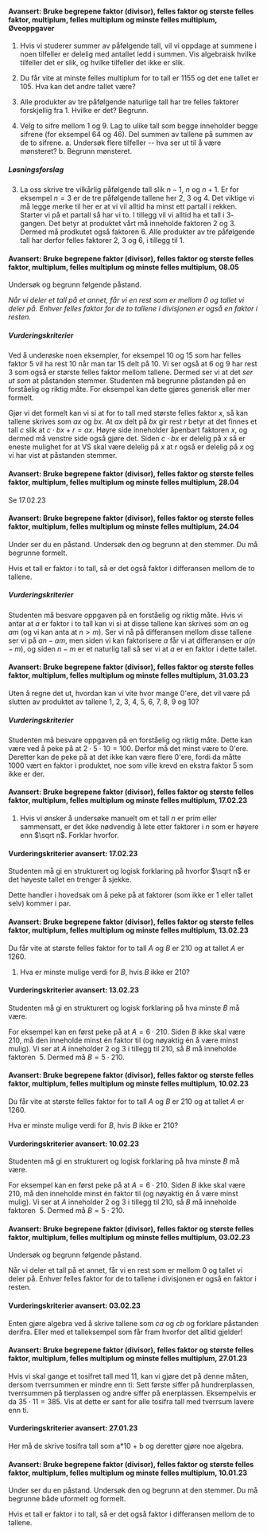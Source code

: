 #### Avansert: Bruke begrepene faktor (divisor), felles faktor og største felles faktor, multiplum, felles multiplum og minste felles multiplum,  Øveoppgaver

1. Hvis vi studerer summer av påfølgende tall, vil vi oppdage at
    summene i noen tilfeller er delelig med antallet ledd i summen. Vis
    algebraisk hvilke tilfeller det er slik, og hvilke tilfeller det
    ikke er slik.

2. Du får vite at minste felles multiplum for to tall er $1155$ og det
    ene tallet er $105$. Hva kan det andre tallet være?

3. Alle produkter av tre påfølgende naturlige tall har tre felles
    faktorer forskjellig fra $1$. Hvilke er det? Begrunn.

4. Velg to sifre mellom $1$ og $9$. Lag to ulike tall som begge inneholder begge sifrene (for eksempel $64$ og $46$). Del summen av tallene på summen av de to sifrene.
   a. Undersøk flere tilfeller -- hva ser ut til å være mønsteret?
   b. Begrunn mønsteret.

##### Løsningsforslag

3. La oss skrive tre vilkårlig påfølgende tall slik $n-1$, $n$ og $n+1$. Er for eksempel $n = 3$ er de tre påfølgende tallene her $2$, $3$ og $4$. Det viktige vi må legge merke til her er at vi vil alltid ha minst ett partall i rekken. Starter vi på et partall så har vi to. I tillegg vil vi alltid ha et tall i $3$-gangen. Det betyr at produktet vårt må inneholde faktoren $2$ og $3$. Dermed må prodkutet også faktoren $6$. Alle produkter av tre påfølgende tall har derfor felles faktorer $2$, $3$ og $6$, i tillegg til $1$.


#### Avansert: Bruke begrepene faktor (divisor), felles faktor og største felles faktor, multiplum, felles multiplum og minste felles multiplum,  08.05

Undersøk og begrunn følgende påstand.

*Når vi deler et tall på et annet, får vi en rest som er mellom 0 og tallet vi deler på. Enhver felles faktor for de to tallene i divisjonen er også en faktor i resten.*

##### Vurderingskriterier

Ved å underøske noen eksempler, for eksempel $10$ og $15$ som har felles faktor $5$ vil ha rest $10$ når man tar $15$ delt på $10$. Vi ser også at $6$ og $9$ har rest $3$ som også er største felles faktor mellom tallene. Dermed ser vi at det *ser ut som* at påstanden stemmer. Studenten må begrunne påstanden på en forståelig og riktig måte. For eksempel kan dette gjøres generisk eller mer formelt.
 
Gjør vi det formelt kan vi si at for to tall med største felles faktor $x$, så kan tallene skrives som $ax$ og $bx$. At $ax$ delt på $bx$ gir rest $r$ betyr at det finnes et tall $c$ slik at $c\cdot bx + r = ax$. Høyre side inneholder åpenbart faktoren $x$, og dermed må venstre side også gjøre det. Siden $c\cdot bx$ er delelig på $x$ så er eneste mulighet for at VS skal være delelig på $x$ at $r$ også er delelig på $x$ og vi har vist at påstanden stemmer. 


#### Avansert: Bruke begrepene faktor (divisor), felles faktor og største felles faktor, multiplum, felles multiplum og minste felles multiplum,  28.04

Se 17.02.23


#### Avansert: Bruke begrepene faktor (divisor), felles faktor og største felles faktor, multiplum, felles multiplum og minste felles multiplum,  24.04

Under ser du en påstand. Undersøk den og begrunn at den stemmer. Du må begrunne  formelt.

Hvis et tall er faktor i to tall, så er det også faktor i differansen mellom de to tallene.

##### Vurderingskriterier

Studenten må besvare oppgaven på en forståelig og riktig måte. Hvis vi antar at $a$ er faktor i to tall kan vi si at disse tallene kan skrives som $an$ og $am$ (og vi kan anta at $n > m$). Ser vi nå på differansen mellom disse tallene ser vi på $an - am$, men siden vi kan faktorisere $a$ får vi at differansen er $a(n-m)$, og siden $n-m$ er et naturlig tall så ser vi at $a$ er en faktor i dette tallet.


#### Avansert: Bruke begrepene faktor (divisor), felles faktor og største felles faktor, multiplum, felles multiplum og minste felles multiplum,  31.03.23

Uten å regne det ut, hvordan kan vi vite hvor mange 0'ere, det vil være på slutten av produktet av tallene 1, 2, 3, 4, 5, 6, 7, 8, 9 og 10?

##### Vurderingskriterier

Studenten må besvare oppgaven på en forståelig og riktig måte. Dette kan være ved å peke på at $2\cdot 5 \cdot 10 = 100$. Derfor må det minst være to 0'ere. Deretter kan de peke på at det ikke kan være flere 0'ere, fordi da måtte $1000$ vært en faktor i produktet, noe som ville krevd en ekstra faktor $5$ som ikke er der.


#### Avansert: Bruke begrepene faktor (divisor), felles faktor og største felles faktor, multiplum, felles multiplum og minste felles multiplum,  17.02.23

1. Hvis vi ønsker å undersøke manuelt om et tall $n$ er prim eller sammensatt, er det ikke nødvendig å lete etter faktorer i $n$ som er høyere enn $\sqrt n$. Forklar hvorfor.

#### Vurderingskriterier avansert:  17.02.23

Studenten må gi en strukturert og logisk forklaring på hvorfor $\sqrt n$ er det høyeste tallet en trenger å sjekke.  

Dette handler i hovedsak om å peke på at faktorer (som ikke er $1$ eller tallet selv) kommer i par.


#### Avansert: Bruke begrepene faktor (divisor), felles faktor og største felles faktor, multiplum, felles multiplum og minste felles multiplum,  13.02.23

Du får vite at største felles faktor for to tall $A$ og $B$ er $210$ og at tallet $A$ er $1260$.

1. Hva er minste mulige verdi for $B$, hvis $B$ ikke er $210$?

#### Vurderingskriterier avansert:  13.02.23

Studenten må gi en strukturert og logisk forklaring på hva
minste $B$ må være.  

For eksempel kan en først peke på at
$A = 6 \cdot 210$. Siden $B$ ikke skal være 210, må den
inneholde minst én faktor til (og nøyaktig én å være minst
mulig). Vi ser at $A$ inneholder 2 og 3 i tillegg til $210$, så
$B$ må inneholde faktoren $\ 5$. Dermed må $B = 5 \cdot 210$.


#### Avansert: Bruke begrepene faktor (divisor), felles faktor og største felles faktor, multiplum, felles multiplum og minste felles multiplum,  10.02.23

Du får vite at største felles faktor for to tall $A$ og $B$ er $210$ og at tallet $A$ er $1260$.

Hva er minste mulige verdi for $B$, hvis $B$ ikke er $210$?

#### Vurderingskriterier avansert:  10.02.23

Studenten må gi en strukturert og logisk forklaring på hva
minste $B$ må være.  

For eksempel kan en først peke på at
$A = 6 \cdot 210$. Siden $B$ ikke skal være 210, må den
inneholde minst én faktor til (og nøyaktig én å være minst
mulig). Vi ser at $A$ inneholder 2 og 3 i tillegg til $210$, så
$B$ må inneholde faktoren $\ 5$. Dermed må $B = 5 \cdot 210$.


#### Avansert: Bruke begrepene faktor (divisor), felles faktor og største felles faktor, multiplum, felles multiplum og minste felles multiplum,  03.02.23

Undersøk og begrunn følgende påstand.

Når vi deler et tall på et annet, får vi en rest som er mellom 0 og tallet vi deler på. Enhver felles faktor for de to tallene i divisjonen er også en faktor i resten.

#### Vurderingskriterier avansert:  03.02.23

Enten gjøre algebra ved å skrive tallene som *ca* og *cb* og
forklare påstanden derifra. Eller med et talleksempel som får
fram hvorfor det alltid gjelder!


#### Avansert: Bruke begrepene faktor (divisor), felles faktor og største felles faktor, multiplum, felles multiplum og minste felles multiplum,  27.01.23

Hvis vi skal gange et tosifret tall med $11$, kan vi gjøre det på denne måten, dersom tverrsummen er mindre enn ti: Sett første siffer på hundrerplassen, tverrsummen på tierplassen og andre siffer på enerplassen. Eksempelvis er da $35\cdot 11=385$. Vis at dette er sant for alle tosifra tall med tverrsum lavere enn ti.

#### Vurderingskriterier avansert:  27.01.23

Her må de skrive tosifra tall som a\*10 + b og deretter gjøre
noe algebra.


#### Avansert: Bruke begrepene faktor (divisor), felles faktor og største felles faktor, multiplum, felles multiplum og minste felles multiplum,  10.01.23

Under ser du en påstand. Undersøk den og begrunn at den stemmer. Du må begrunne både uformelt og formelt.

Hvis et tall er faktor i to tall, så er det også faktor i differansen mellom de to tallene.

